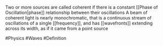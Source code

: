 Two or more sources are called coherent if there is a constant [[Phase of Oscillation|phase]] relationship between their oscillations
A beam of coherent light is nearly monochromatic, that is a continuous stream of oscillations of a single [[frequency]], and has [[wavefronts]] extending across its width, as if it came from a point source

#Physics #Waves #Definition